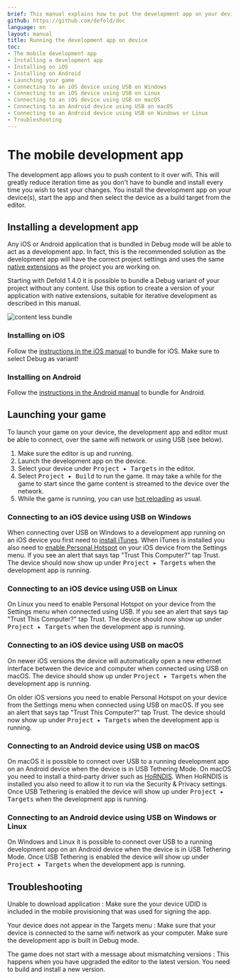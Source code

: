 ```yaml
---
brief: This manual explains how to put the development app on your device for iterative development on device.
github: https://github.com/defold/doc
language: en
layout: manual
title: Running the development app on device
toc:
- The mobile development app
- Installing a development app
- Installing on iOS
- Installing on Android
- Launching your game
- Connecting to an iOS device using USB on Windows
- Connecting to an iOS device using USB on Linux
- Connecting to an iOS device using USB on macOS
- Connecting to an Android device using USB on macOS
- Connecting to an Android device using USB on Windows or Linux
- Troubleshooting
---
```


# The mobile development app

The development app allows you to push content to it over wifi. This will greatly reduce iteration time as you don't have to bundle and install every time you wish to test your changes. You install the development app on your device(s), start the app and then select the device as a build target from the editor.

## Installing a development app

Any iOS or Android application that is bundled in Debug mode will be able to act as a development app. In fact, this is the recommended solution as the development app will have the correct project settings and uses the same [native extensions](/manuals/extensions/) as the project you are working on. 

Starting with Defold 1.4.0 it is possible to bundle a Debug variant of your project without any content. Use this option to create a version of your application with native extensions, suitable for iterative development as described in this manual.

![content less bundle](../images/dev-app/contentless-bundle.png)

### Installing on iOS

Follow the [instructions in the iOS manual](/manuals/ios/#creating-an-ios-application-bundle) to bundle for iOS. Make sure to select Debug as variant!

### Installing on Android

Follow the [instructions in the Android manual](https://defold.com/manuals/android/#creating-an-android-application-bundle) to bundle for Android.

## Launching your game

To launch your game on your device, the development app and editor must be able to connect, over the same wifi network or using USB (see below).

1. Make sure the editor is up and running.
2. Launch the development app on the device.
3. Select your device under <kbd>Project ▸ Targets</kbd> in the editor.
4. Select <kbd>Project ▸ Build</kbd> to run the game. It may take a while for the game to start since the game content is streamed to the device over the network.
5. While the game is running, you can use [hot reloading](/manuals/hot-reload/) as usual.

### Connecting to an iOS device using USB on Windows

When connecting over USB on Windows to a development app running on an iOS device you first need to [install iTunes](https://www.apple.com/lae/itunes/download/). When iTunes is installed you also need to [enable Personal Hotspot](https://support.apple.com/en-us/HT204023) on your iOS device from the Settings menu. If you see an alert that says tap "Trust This Computer?" tap Trust. The device should now show up under <kbd>Project ▸ Targets</kbd> when the development app is running.

### Connecting to an iOS device using USB on Linux

On Linux you need to enable Personal Hotspot on your device from the Settings menu when connected using USB. If you see an alert that says tap "Trust This Computer?" tap Trust. The device should now show up under <kbd>Project ▸ Targets</kbd> when the development app is running.

### Connecting to an iOS device using USB on macOS

On newer iOS versions the device will automatically open a new ethernet interface between the device and computer when connected using USB on macOS. The device should show up under <kbd>Project ▸ Targets</kbd> when the development app is running.

On older iOS versions you need to enable Personal Hotspot on your device from the Settings menu when connected using USB on macOS. If you see an alert that says tap "Trust This Computer?" tap Trust. The device should now show up under <kbd>Project ▸ Targets</kbd> when the development app is running.

### Connecting to an Android device using USB on macOS

On macOS it is possible to connect over USB to a running development app on an Android device when the device is in USB Tethering Mode. On macOS you need to install a third-party driver such as [HoRNDIS](https://joshuawise.com/horndis#available_versions). When HoRNDIS is installed you also need to allow it to run via the Security & Privacy settings. Once USB Tethering is enabled the device will show up under <kbd>Project ▸ Targets</kbd> when the development app is running.

### Connecting to an Android device using USB on Windows or Linux

On Windows and Linux it is possible to connect over USB to a running development app on an Android device when the device is in USB Tethering Mode. Once USB Tethering is enabled the device will show up under <kbd>Project ▸ Targets</kbd> when the development app is running.

## Troubleshooting

Unable to download application
: Make sure the your device UDID is included in the mobile provisioning that was used for signing the app.

Your device does not appear in the Targets menu
: Make sure that your device is connected to the same wifi network as your computer. Make sure the development app is built in Debug mode.

The game does not start with a message about mismatching versions
: This happens when you have upgraded the editor to the latest version. You need to build and install a new version.